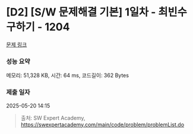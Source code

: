 # [D2] [S/W 문제해결 기본] 1일차 - 최빈수 구하기 - 1204 

[문제 링크](https://swexpertacademy.com/main/code/problem/problemDetail.do?contestProbId=AV13zo1KAAACFAYh) 

### 성능 요약

메모리: 51,328 KB, 시간: 64 ms, 코드길이: 362 Bytes

### 제출 일자

2025-05-20 14:15



> 출처: SW Expert Academy, https://swexpertacademy.com/main/code/problem/problemList.do